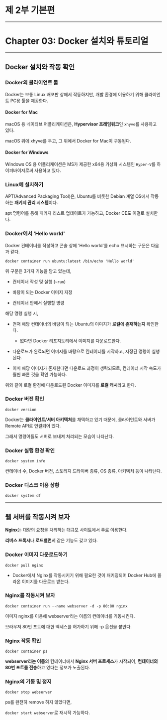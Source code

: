 # 제 2부 기본편

---

# Chapter 03: Docker 설치와 튜토리얼

---

## Docker 설치와 작동 확인

### Docker의 클라이언트 툴

Docker는 보통 Linux 배포판 상에서 작동하지만, 개발 환경에 이용하기 위해 클라이언트 PC용 툴을 제공한다.

#### Docker for Mac

macOS 용 네이티브 어플리케이션은, **Hypervisor 프레임워크**인 `xhyve`를 사용하고 있다.

macOS 위에 xhyve를 두고, 그 위에서 Docker for Mac이 구동된다.

#### Docker for Windows

Windows OS 용 어플리케이션은 MS가 제공한 x64용 가상화 시스템인 `Hyper-V`를 하이퍼바이저로써 사용하고 있다.

### Linux에 설치하기

APT(Advanced Packaging Tool)은, Ubuntu를 비롯한 Debian 계열 OS에서 작동하는 **패키지 관리 시스템**이다.

apt 명령어를 통해 패키지 리스트 업데이트가 가능하고, Docker CE도 이걸로 설치한다.

### Docker에서 'Hello world'

Docker 컨테이너를 작성하고 콘솔 상에 'Hello world'를 echo 표시하는 구문은 다음과 같다.

`docker container run ubuntu:latest /bin/echo 'Hello world'`

위 구문은 3가지 기능을 담고 있는데,

- 컨테이너 작성 및 실행 (`~run`)

- 바탕이 되는 Docker 이미지 지정

- 컨테이너 안에서 실행할 명령

해당 명령 실행 시,

- 먼저 해당 컨테이너의 바탕이 되는 Ubuntu의 이미지가 **로컬에 존재하는지** 확인한다.
  
  - 없다면 Docker 리포지토리에서 이미지를 다운로드한다.

- 다운로드가 완료되면 이미지를 바탕으로 컨테이너를 시작하고, 지정된 명령이 실행된다.

- 이미 해당 이미지가 존재한다면 다운로드 과정이 생략되므로, 컨테이너 시작 속도가 훨씬 빠른 것을 확인 가능하다.

위와 같이 로컬 환경에 다운로드된 Docker 이미지를 **로컬 캐시**라고 한다.

### Docker 버전 확인

`docker version`

Docker는 **클라이언트/서버 아키텍처**를 채택하고 있기 때문에, 클라이언트와 서버가 Remote API로 연결되어 있다.

그래서 명령어들도 서버로 보내져 처리되는 모습이 나타난다.

### Docker 실행 환경 확인

`docker system info`

컨테이너 수, Docker 버전, 스토리지 드라이버 종류, OS 종류, 아키텍처 등이 나타난다.

### Docker 디스크 이용 상황

`docker system df`

---

## 웹 서버를 작동시켜 보자

**Nginx**는 대량의 요청을 처리하는 대규모 사이트에서 주로 이용한다.

**리버스 프록시**나 **로드밸런서** 같은 기능도 갖고 있다.

### Docker 이미지 다운로드하기

`docker pull nginx`

- Docker에서 Nginx를 작동시키기 위해 필요한 것이 패키징되어 Docker Hub에 올라온 이미지를 다운로드 받는다.

### Nginx를 작동시켜 보자

`docker container run --name webserver -d -p 80:80 nginx`

이미지 nginx를 이용해 webserver라는 이름의 컨테이너를 기동시킨다.

브라우저 80번 포트에 대한 엑세스를 허가하기 위해 -p 옵션을 붙인다.

### Nginx 작동 확인

`docker container ps`

**webserver라는 이름**의 컨테이너에서 **Nginx 서버 프로세스**가 시작되어, **컨테이너의 80번 포트를 전송**하고 있다는 정보가 노출된다.

### Nginx의 기동 및 정지

`docker stop webserver`

ps를 완전히 remove 하지 않았다면,

`docker start webserver`로 재시작 가능하다.


